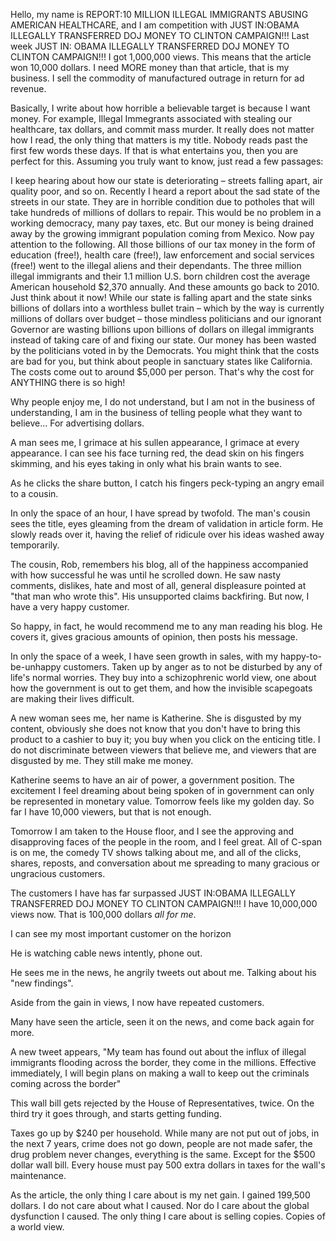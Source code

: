 Hello, my name is REPORT:10 MILLION ILLEGAL IMMIGRANTS ABUSING AMERICAN HEALTHCARE, and I am competition with JUST IN:OBAMA ILLEGALLY TRANSFERRED DOJ MONEY TO CLINTON CAMPAIGN!!! Last week JUST IN: OBAMA ILLEGALLY TRANSFERRED DOJ MONEY TO CLINTON CAMPAIGN!!! I got 1,000,000 views. This means that the article won 10,000 dollars. I need MORE money than that article, that is my business. I sell the commodity of manufactured outrage in return for ad revenue. 

Basically, I write about how horrible a believable target is because I want money. For example, Illegal Immegrants associated with stealing our healthcare, tax dollars, and commit mass murder. 
It really does not matter how I read, the only thing that matters is my title. Nobody reads past the first few words these days. If that is what entertains you, then you are perfect for this. Assuming you truly want to know, just read a few passages:

I keep hearing about how our state is deteriorating – streets falling apart, air quality poor, and so on.
Recently I heard a report about the sad state of the streets in our state. They are in horrible condition due to potholes that will take hundreds of millions of dollars to repair.
This would be no problem in a working democracy, many pay taxes, etc. But our money is being drained away by the growing immigrant population coming from Mexico.
Now pay attention to the following.
All those billions of our tax money in the form of education (free!), health care (free!), law enforcement and social services (free!) went to the illegal aliens and their dependants.
The three million illegal immigrants and their 1.1 million U.S. born children cost the average American household $2,370 annually. And these amounts go back to 2010. Just think about it now!
While our state is falling apart and the state sinks billions of dollars into a worthless bullet train – which by the way is currently millions of dollars over budget – those mindless politicians and our ignorant Governor are wasting billions upon billions of dollars on illegal immigrants instead of
taking care of and fixing our state. Our money has been wasted by the politicians voted in by the Democrats.
You might think that the costs are bad for you, but think about people in sanctuary states like California. The costs come out to around $5,000 per person. That's why the cost for ANYTHING there is so high!

Why people enjoy me, I do not understand, but I am not in the business of understanding, I am in the business of telling people what they want to believe... For advertising dollars.

A man sees me, I grimace at his sullen appearance, I grimace at every appearance.
I can see his face turning red, the dead skin on his fingers skimming, and his eyes taking in only what his brain wants to see.

As he clicks the share button, I catch his fingers peck-typing an angry email to a cousin.

In only the space of an hour, I have spread by twofold. The man's cousin sees the title, eyes gleaming from the dream of validation in article form. He slowly reads over it, having the relief of ridicule over his ideas washed away temporarily. 

The cousin, Rob, remembers his blog, all of the happiness accompanied with how successful he was until he scrolled down. He saw nasty comments, dislikes, hate and most of all, general displeasure pointed at "that man who wrote this". His unsupported claims backfiring. But now, I have a very happy customer. 

So happy, in fact, he would recommend me to any man reading his blog. He covers it, gives gracious amounts of opinion, then posts his message. 

In only the space of a week, I have seen growth in sales, with my happy-to-be-unhappy customers. Taken up by anger as to not be disturbed by any of life's normal worries. They buy into a schizophrenic world view, one about how the government is out to get them, and how the invisible scapegoats are making their lives difficult.

A new woman sees me, her name is Katherine. She is disgusted by my content, obviously she does not know that you don't have to bring this product to a cashier to buy it; you buy when you click on the enticing title. I do not discriminate between viewers that believe me, and viewers that are disgusted by me. They still make me money. 

Katherine seems to have an air of power, a government position. The excitement I feel dreaming about being spoken of in government can only be represented in monetary value. Tomorrow feels like my golden day. So far I have 10,000 viewers, but that is not enough.

Tomorrow I am taken to the House floor, and I see the approving and disapproving faces of the people in the room, and I feel great. All of C-span is on me, the comedy TV shows talking about me, and all of the clicks, shares, reposts, and conversation about me spreading to many gracious or ungracious customers.

The customers I have has far surpassed JUST IN:OBAMA ILLEGALLY TRANSFERRED DOJ MONEY TO CLINTON CAMPAIGN!!! I have 10,000,000 views now. That is 100,000 dollars *all for me*.

I can see my most important customer on the horizon

He is watching cable news intently, phone out.

He sees me in the news, he angrily tweets out about me. Talking about his "new findings". 

Aside from the gain in views, I now have repeated customers. 

Many have seen the article, seen it on the news, and come back again for more.

A new tweet appears, "My team has found out about the influx of illegal immigrants flooding across the border, they come in the millions. Effective immediately, I will begin plans on making a wall to keep out the criminals coming across the border" 

This wall bill gets rejected by the House of Representatives, twice. On the third try it goes through, and starts getting funding. 

Taxes go up by $240 per household. While many are not put out of jobs, in the next 7 years, crime does not go down, people are not made safer, the drug problem never changes, everything is the same. Except for the $500 dollar wall bill. Every house must pay 500 extra dollars in taxes for the wall's maintenance. 

As the article, the only thing I care about is my net gain. I gained 199,500 dollars. I do not care about what I caused. Nor do I care about the global dysfunction I caused. The only thing I care about is selling copies. Copies of a world view. 


